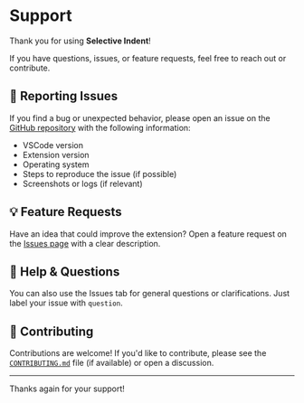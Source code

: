 # Support

Thank you for using **Selective Indent**!

If you have questions, issues, or feature requests, feel free to reach out or contribute.

## 🐛 Reporting Issues

If you find a bug or unexpected behavior, please open an issue on the [GitHub repository](https://github.com/isnandar1471/vscode-selective-indent/issues) with the following information:

- VSCode version
- Extension version
- Operating system
- Steps to reproduce the issue (if possible)
- Screenshots or logs (if relevant)

## 💡 Feature Requests

Have an idea that could improve the extension? Open a feature request on the [Issues page](https://github.com/isnandar1471/vscode-selective-indent/issues) with a clear description.

## 🙋 Help & Questions

You can also use the Issues tab for general questions or clarifications. Just label your issue with `question`.

## 🤝 Contributing

Contributions are welcome! If you'd like to contribute, please see the [`CONTRIBUTING.md`](./CONTRIBUTING.md) file (if available) or open a discussion.

---

Thanks again for your support!
